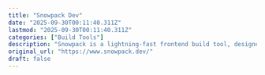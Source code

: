 ```yaml
---
title: "Snowpack Dev"
date: "2025-09-30T00:11:40.311Z"
lastmod: "2025-09-30T00:11:40.311Z"
categories: ["Build Tools"]
description: "Snowpack is a lightning-fast frontend build tool, designed for the modern web."
original_url: "https://www.snowpack.dev/"
draft: false
---
```

